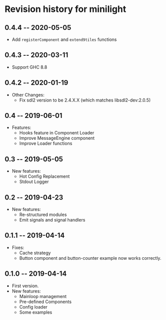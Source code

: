 # Revision history for minilight

## 0.4.4 -- 2020-05-05

* Add `registerComponent` and `extend9tiles` functions

## 0.4.3 -- 2020-03-11

* Support GHC 8.8

## 0.4.2 -- 2020-01-19

* Other Changes:
    * Fix sdl2 version to be 2.4.X.X (which matches libsdl2-dev:2.0.5)

## 0.4 -- 2019-06-01

* Features:
    * Hooks feature in Component Loader
    * Improve MessageEngine component
    * Improve Loader functions

## 0.3 -- 2019-05-05

* New features:
    * Hot Config Replacement
    * Stdout Logger

## 0.2 -- 2019-04-23

* New features:
    * Re-structured modules
    * Emit signals and signal handlers

## 0.1.1 -- 2019-04-14

* Fixes:
    * Cache strategy
    * Button component and button-counter example now works correctly.

## 0.1.0 -- 2019-04-14

* First version.
* New features:
    * Mainloop management
    * Pre-defined Components
    * Config loader
    * Some examples
